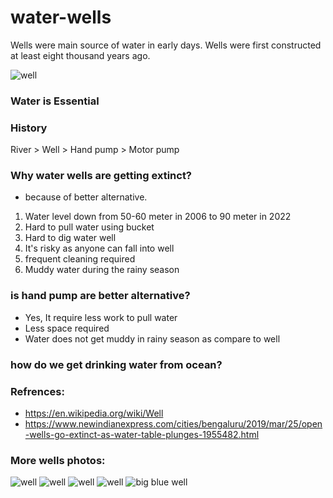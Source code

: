 # water-wells
Wells were main source of water in early days. Wells were first constructed at least eight thousand years ago.

![well](https://github.com/koolwithk/water-wells/blob/main/image/well.1.1.jpg?raw=true)

### Water is Essential

### History
River > Well > Hand pump > Motor pump

### Why water wells are getting extinct?
- because of better alternative.
1. Water level down from 50-60 meter in 2006 to 90 meter in 2022
2. Hard to pull water using bucket
3. Hard to dig water well
4. It's risky as anyone can fall into well
5. frequent cleaning required
6. Muddy water during the rainy season

### is hand pump are better alternative?
- Yes, It require less work to pull water
- Less space required
- Water does not get muddy in rainy season as compare to well

### how do we get drinking water from ocean?

### Refrences:
- https://en.wikipedia.org/wiki/Well
- https://www.newindianexpress.com/cities/bengaluru/2019/mar/25/open-wells-go-extinct-as-water-table-plunges-1955482.html

### More wells photos:

![well](https://github.com/koolwithk/water-wells/blob/main/image/well.1.2.jpg?raw=true)
![well](https://github.com/koolwithk/water-wells/blob/main/image/well.3.1.jpg?raw=true)
![well](https://github.com/koolwithk/water-wells/blob/main/image/well.2.4..jpg?raw=true)
![well](https://github.com/koolwithk/water-wells/blob/main/image/well.4.1..jpg?raw=true)
![big blue well](https://github.com/koolwithk/water-wells/blob/main/image/big_blue_well/well6.jpg?raw=true)